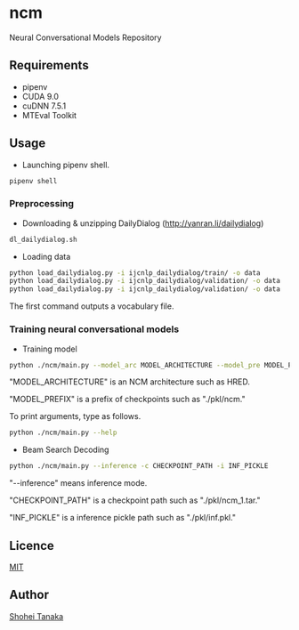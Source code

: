 # ncm
Neural Conversational Models Repository

## Requirements
- pipenv
- CUDA 9.0
- cuDNN 7.5.1
- MTEval Toolkit

## Usage

- Launching pipenv shell.

```sh
pipenv shell
```

### Preprocessing

- Downloading & unzipping DailyDialog (http://yanran.li/dailydialog)

```sh
dl_dailydialog.sh
```

- Loading data

```sh
python load_dailydialog.py -i ijcnlp_dailydialog/train/ -o data
python load_dailydialog.py -i ijcnlp_dailydialog/validation/ -o data
python load_dailydialog.py -i ijcnlp_dailydialog/validation/ -o data
```

The first command outputs a vocabulary file.

### Training neural conversational models

- Training model

```sh
python ./ncm/main.py --model_arc MODEL_ARCHITECTURE --model_pre MODEL_PREFIX
```

"MODEL_ARCHITECTURE" is an NCM architecture such as HRED.

"MODEL_PREFIX" is a prefix of checkpoints such as "./pkl/ncm."

To print arguments, type as follows.

```sh
python ./ncm/main.py --help
```

- Beam Search Decoding

```sh
python ./ncm/main.py --inference -c CHECKPOINT_PATH -i INF_PICKLE
```

"--inference" means inference mode.

"CHECKPOINT_PATH" is a checkpoint path such as "./pkl/ncm_1.tar."

"INF_PICKLE" is a inference pickle path such as "./pkl/inf.pkl."

## Licence

[MIT](https://github.com/tcnksm/tool/blob/master/LICENCE)

## Author

[Shohei Tanaka](https://github.com/Tanasho0928)
